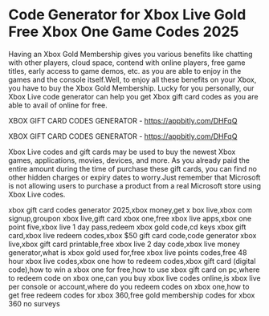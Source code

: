 # Code Generator for Xbox Live Gold Free Xbox One Game Codes 2025

Having an Xbox Gold Membership gives you various benefits like chatting with other players, cloud space, contend with online players, free game titles, early access to game demos, etc. as you are able to enjoy in the games and the console itself.Well, to enjoy all these benefits on your Xbox, you have to buy the Xbox Gold Membership. Lucky for you personally, our Xbox Live code generator can help you get Xbox gift card codes as you are able to avail of online for free.

XBOX GIFT CARD CODES GENERATOR - https://appbitly.com/DHFqQ


XBOX GIFT CARD CODES GENERATOR - https://appbitly.com/DHFqQ

Xbox Live codes and gift cards may be used to buy the newest Xbox games, applications, movies, devices, and more. As you already paid the entire amount during the time of purchase these gift cards, you can find no other hidden charges or expiry dates to worry.Just remember that Microsoft is not allowing users to purchase a product from a real Microsoft store using Xbox Live codes.

xbox gift card codes generator 2025,xbox money,get x box live,xbox com signup,groupon xbox live,gift card xbox one,free xbox live apps,xbox one point five,xbox live 1 day pass,redeem xbox gold code,cd keys xbox gift card,xbox live redeem codes,xbox $50 gift card code,code generator xbox live,xbox gift card printable,free xbox live 2 day code,xbox live money generator,what is xbox gold used for,free xbox live points codes,free 48 hour xbox live codes,xbox one how to redeem codes,xbox gift card (digital code),how to win a xbox one for free,how to use xbox gift card on pc,where to redeem code on xbox one,can you buy xbox live codes online,is xbox live per console or account,where do you redeem codes on xbox one,how to get free redeem codes for xbox 360,free gold membership codes for xbox 360 no surveys

